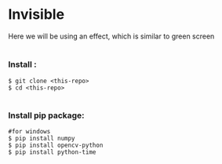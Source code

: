 # Invisible
Here we will be using an effect, which is similar to green screen

# <h3> Install : </h3>
```
$ git clone <this-repo>
$ cd <this-repo>
```

# <h3>Install pip package: </h3>
```
#for windows
$ pip install numpy
$ pip install opencv-python
$ pip install python-time
```
